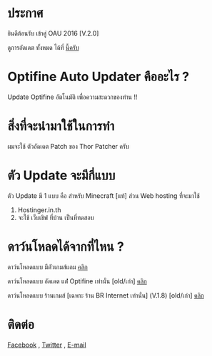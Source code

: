 # ประกาศ
ยินดีต้อนรับ เข้าศู่ OAU 2016 [V.2.0]

ดูการอัดเดต ทั้งหมด ได้ที่ [นี้ครับ](http://work.boyphongsakorn.ga/OAU_Update.html)
# Optifine Auto Updater คืออะไร ?
Update Optifine อัตโนมัติ เพื่อความสะดวกของท่าน !!
# สิ่งที่จะนำมาใช้ในการทำ
ผมจะใช้ ตัวอัดเดต Patch ของ Thor Patcher ครับ
# ตัว Update จะมีกี่แบบ
ตัว Update มี 1 แบบ คือ สำหรับ Minecraft [แท้] ส่วน Web hosting ที่จะมาใช้

1. Hostinger.in.th
2. จะใช้ เว็บเชิฟ ที่บ้าน เป็นที่ทดสอบ

# ดาว์นโหลดได้จากที่ไหน ?
ดาว์นโหลดแบบ มีตัวเกมส์แถม [คลิก](https://github.com/boyphongsakorn/Optifine_Auto_Updater/releases)

ดาว์นโหลดแบบ อัดเดต แต่่่่่่ Optifine เท่านั่น [old/เก่า] [คลิก](https://github.com/boyphongsakorn/Optifine_Auto_Updater/releases/tag/v1.7)

ดาว์นโหลดแบบ ร้านเกมส์ [เฉพาะ ร้าน BR Internet เท่านั่น] (V.1.8) [old/เก่า]
[คลิก](https://github.com/boyphongsakorn/Optifine_Auto_Updater/releases/tag/v1.8)

# ติดต่อ
[Facebook](http://phongsakornwisetthon.zz.mu/facebook) , [Twitter](http://phongsakornwisetthon.zz.mu/twitter) ,  [E-mail](mailto:boyphongsakorn@outlook.com)
